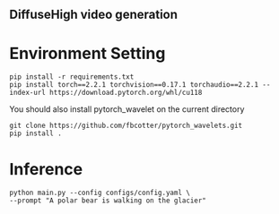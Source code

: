 ## DiffuseHigh video generation

# Environment Setting
```Shell
pip install -r requirements.txt
pip install torch==2.2.1 torchvision==0.17.1 torchaudio==2.2.1 --index-url https://download.pytorch.org/whl/cu118
```

You should also install pytorch_wavelet on the current directory
```Shell
git clone https://github.com/fbcotter/pytorch_wavelets.git
pip install .
```

# Inference
```Shell
python main.py --config configs/config.yaml \
--prompt "A polar bear is walking on the glacier"
```
